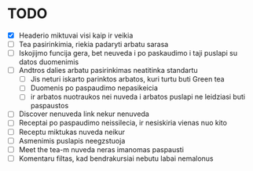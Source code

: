 # TODO

- [x] Headerio miktuvai visi kaip ir veikia
- [ ] Tea pasirinkimia, riekia padaryti arbatu sarasa
- [ ] Iskojijmo funcija gera, bet neuveda i po paskaudimo i taji puslapi su datos duomenimis
- [ ] Andtros dalies arbatu pasirinkimas neatitinka standartu
  - [ ] Jis neturi iskarto parinktos arbatos, kuri turtu buti Green tea
  - [ ] Duomenis po paspaudimo nepasikeicia
  - [ ] ir arbatos nuotraukos nei nuveda i arbatos puslapi ne leidziasi buti paspaustos
- [ ] Discover nenuveda link nekur nenuveda
- [ ] Receptai po paspaudimo neissilecia, ir nesiskiria vienas nuo kito
- [ ] Receptu miktukas nuveda neikur
- [ ] Asmenimis puslapis neegzstuoja
- [ ] Meet the tea-m nuveda neras imanomas paspausti
- [ ] Komentaru filtas, kad bendrakursiai nebutu labai nemalonus